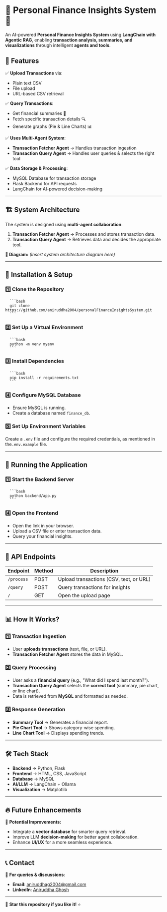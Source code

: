 # 🏦 Personal Finance Insights System 🚀

An AI-powered **Personal Finance Insights System** using **LangChain with Agentic RAG**, enabling **transaction analysis, summaries, and visualizations** through intelligent **agents and tools**.

## 📌 Features

✅ **Upload Transactions** via:
   - Plain text CSV  
   - File upload  
   - URL-based CSV retrieval  

✅ **Query Transactions**:
   - Get financial summaries 📜  
   - Fetch specific transaction details 🔍  
   - Generate graphs (Pie & Line Charts) 📊  

✅ **Uses Multi-Agent System**:
   - **Transaction Fetcher Agent** → Handles transaction ingestion  
   - **Transaction Query Agent** → Handles user queries & selects the right tool  

✅ **Data Storage & Processing**:
   - MySQL Database for transaction storage  
   - Flask Backend for API requests  
   - LangChain for AI-powered decision-making  

---

## 🏗️ System Architecture

The system is designed using **multi-agent collaboration**:
1. **Transaction Fetcher Agent** → Processes and stores transaction data.
2. **Transaction Query Agent** → Retrieves data and decides the appropriate tool.

**📌 Diagram:** *(Insert system architecture diagram here)*

---

## 🚀 Installation & Setup

### **1️⃣ Clone the Repository**
      ```bash
      git clone https://github.com/aniruddha2004/personalFinanceInsightsSystem.git
      ```

### **2️⃣ Set Up a Virtual Environment**
      ```bash
      python -m venv myenv
      ```

### **3️⃣ Install Dependencies**
      ```bash
      pip install -r requirements.txt
      ```

### **4️⃣ Configure MySQL Database**
- Ensure MySQL is running.
- Create a database named `finance_db`.

### **5️⃣ Set Up Environment Variables**
Create a `.env` file and configure the required credentials, as mentioned in the`.env.example` file.

---

## 🏃 Running the Application

### **1️⃣ Start the Backend Server**
      ```bash
      python backend/app.py
      ```

### **4️⃣ Open the Frontend**
- Open the link in your browser.
- Upload a CSV file or enter transaction data.
- Query your financial insights.

---

## 📡 API Endpoints

| Endpoint        | Method | Description |
|----------------|--------|-------------|
| `/process`     | POST   | Upload transactions (CSV, text, or URL) |
| `/query`       | POST   | Query transactions for insights |
| `/`            | GET    | Open the upload page |

---

## 📊 How It Works?

### **1️⃣ Transaction Ingestion**
- User **uploads transactions** (text, file, or URL).
- **Transaction Fetcher Agent** stores the data in MySQL.

### **2️⃣ Query Processing**
- User asks a **financial query** (e.g., "What did I spend last month?").
- **Transaction Query Agent** selects the **correct tool** (summary, pie chart, or line chart).
- Data is retrieved from **MySQL** and formatted as needed.

### **3️⃣ Response Generation**
- **Summary Tool** → Generates a financial report.
- **Pie Chart Tool** → Shows category-wise spending.
- **Line Chart Tool** → Displays spending trends.

---

## 🛠️ Tech Stack

- **Backend** → Python, Flask
- **Frontend** → HTML, CSS, JavaScript
- **Database** → MySQL
- **AI/LLM** → LangChain + Ollama
- **Visualization** → Matplotlib

---

## 🔥 Future Enhancements
🚀 **Potential Improvements:**
- Integrate a **vector database** for smarter query retrieval.
- Improve LLM **decision-making** for better agent collaboration.
- Enhance **UI/UX** for a more seamless experience.

---

## 📞 Contact
💬 **For queries & discussions**:
- **Email**: [aniruddhag2004@gmail.com](mailto:aniruddhag2004@gmail.com)
- **LinkedIn**: [Aniruddha Ghosh](https://www.linkedin.com/in/aniruddha-ghosh-87428824b/)

---

🚀 **Star this repository if you like it!** ⭐  
